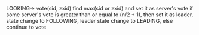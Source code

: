 LOOKING->
vote(sid, zxid)
find max(sid or zxid) and set it as server's vote
if some server's vote is greater than or equal to  (n/2 + 1), then set it as leader, state change to FOLLOWING, leader state change to LEADING, else continue to vote
